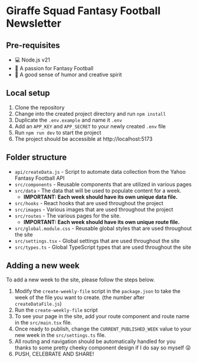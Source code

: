 # Giraffe Squad Fantasy Football Newsletter

## Pre-requisites

- 💻 Node.js v21
- 🏈 A passion for Fantasy Football
- 🤣 A good sense of humor and creative spirit

## Local setup

1. Clone the repository
2. Change into the created project directory and run `npm install`
3. Duplicate the `.env.example` and name it `.env` 
4. Add an `APP_KEY` and `APP_SECRET` to your newly created `.env` file
5. Run `npm run dev` to start the project
6. The project should be accessible at http://localhost:5173

## Folder structure
- `api/createData.js` - Script to automate data collection from the Yahoo Fantasy Football API 
- `src/components` - Reusable components that are utilized in various pages
- `src/data` - The data that will be used to populate content for a week.
  - **IMPORTANT: Each week should have its own unique data file.**
- `src/hooks` - React hooks that are used throughout the project
- `src/images` - Various images that are used throughout the project
- `src/routes` - The various pages for the site.
  - **IMPORTANT: Each week should have its own unique route file.**
- `src/global.module.css` - Reusable global styles that are used throughout the site
- `src/settings.tsx` - Global settings that are used throughout the site
- `src/types.ts` - Global TypeScript types that are used throughout the site

## Adding a new week

To add a new week to the site, please follow the steps below.

1. Modify the `create-weekly-file` script in the `package.json` to take the week of the file you want to create. (the number after `createDataFile.js`)
2. Run the `create-weekly-file` script
3. To see your page in the site, add your route component and route name in the `src/main.tsx` file.
4. Once ready to publish, change the `CURRENT_PUBLISHED_WEEK` value to your new week in the `src/settings.ts` file.
5. All routing and navigation should be automatically handled for you thanks to some pretty cheeky component design if I do say so myself 😜
6. PUSH, CELEBRATE AND SHARE!
